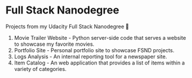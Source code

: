 # Full Stack Nanodegree
Projects from my Udacity Full Stack Nanodegree 🎉

1. Movie Trailer Website - Python server-side code that serves a website to showcase my favorite movies.
2. Portfolio Site - Personal portfolio site to showcase FSND projects.
3. Logs Analysis - An internal reporting tool for a newspaper site.
4. Item Catalog - An web application that provides a list of items within a variety of categories.
